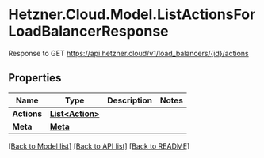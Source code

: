 # Hetzner.Cloud.Model.ListActionsForLoadBalancerResponse
Response to GET https://api.hetzner.cloud/v1/load_balancers/{id}/actions

## Properties

Name | Type | Description | Notes
------------ | ------------- | ------------- | -------------
**Actions** | [**List&lt;Action&gt;**](Action.md) |  | 
**Meta** | [**Meta**](Meta.md) |  | 

[[Back to Model list]](../../README.md#documentation-for-models) [[Back to API list]](../../README.md#documentation-for-api-endpoints) [[Back to README]](../../README.md)

